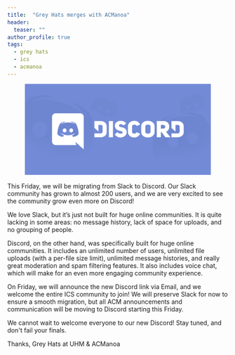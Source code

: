 ```yaml
---
title:  "Grey Hats merges with ACManoa"
header:
  teaser: ""
author_profile: true
tags:
  - grey hats
  - ics
  - acmanoa
---
```


<figure class="full">
    <img src="/images/discord.png">
</figure>

This Friday, we will be migrating from Slack to Discord. Our Slack community has grown to almost 200 users, and we are very excited to see the community grow even more on Discord!

We love Slack, but it’s just not built for huge online communities. It is quite lacking in some areas: no message history, lack of space for uploads, and no grouping of people. 

Discord, on the other hand, was specifically built for huge online communities. It includes an unlimited number of users, unlimited file uploads (with a per-file size limit), unlimited message histories, and really great moderation and spam filtering features. It also includes voice chat, which will make for an even more engaging community experience.

On Friday, we will announce the new Discord link via Email, and we welcome the entire ICS community to join! We will preserve Slack for now to ensure a smooth migration, but all ACM announcements and communication will be moving to Discord starting this Friday.

We cannot wait to welcome everyone to our new Discord! Stay tuned, and don't fail your finals.

Thanks,
Grey Hats at UHM & ACManoa
